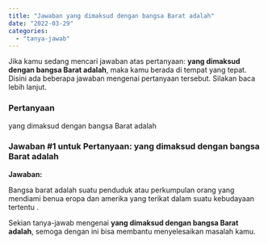 ```yaml
---
title: "Jawaban yang dimaksud dengan bangsa Barat adalah​"
date: "2022-03-29"
categories: 
  - "tanya-jawab"
---
```


Jika kamu sedang mencari jawaban atas pertanyaan: **yang dimaksud dengan bangsa Barat adalah​**, maka kamu berada di tempat yang tepat. Disini ada beberapa jawaban mengenai pertanyaan tersebut. Silakan baca lebih lanjut.

### Pertanyaan

yang dimaksud dengan bangsa Barat adalah​

### Jawaban #1 untuk Pertanyaan: yang dimaksud dengan bangsa Barat adalah​

**Jawaban:**

Bangsa barat adalah suatu penduduk atau perkumpulan orang yang mendiami benua eropa dan amerika yang terikat dalam suatu kebudayaan tertentu .

Sekian tanya-jawab mengenai **yang dimaksud dengan bangsa Barat adalah​**, semoga dengan ini bisa membantu menyelesaikan masalah kamu.
